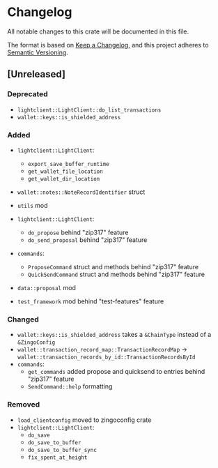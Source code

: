 # Changelog

All notable changes to this crate will be documented in this file.

The format is based on [Keep a Changelog](https://keepachangelog.com/en/1.0.0/),
and this project adheres to [Semantic Versioning](https://semver.org/spec/v2.0.0.html).

## [Unreleased]

### Deprecated

- `lightclient::LightClient::do_list_transactions`
- `wallet::keys::is_shielded_address`

### Added

- `lightclient::LightClient`:
  - `export_save_buffer_runtime`
  - `get_wallet_file_location`
  - `get_wallet_dir_location`
- `wallet::notes::NoteRecordIdentifier` struct
- `utils` mod
- `lightclient::LightClient`:
  - `do_propose` behind "zip317" feature
  - `do_send_proposal` behind "zip317" feature
- `commands`:
  - `ProposeCommand` struct and methods behind "zip317" feature
  - `QuickSendCommand` struct and methods behind "zip317" feature
- `data::proposal` mod

- `test_framework` mod behind "test-features" feature

### Changed

- `wallet::keys::is_shielded_address` takes a `&ChainType` instead of a `&ZingoConfig`
- `wallet::transaction_record_map::TransactionRecordMap` -> `wallet::transaction_records_by_id::TransactionRecordsById`
- `commands`:
  - `get_commands` added propose and quicksend to entries behind "zip317" feature
  - `SendCommand::help` formatting

### Removed

- `load_clientconfig` moved to zingoconfig crate
- `lightclient::LightClient`:
  - `do_save`
  - `do_save_to_buffer`
  - `do_save_to_buffer_sync`
  - `fix_spent_at_height`
